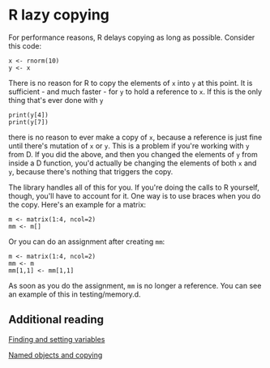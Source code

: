 # R lazy copying

For performance reasons, R delays copying as long as possible. Consider this code:

```
x <- rnorm(10)
y <- x
```

There is no reason for R to copy the elements of `x` into `y` at this point. It is sufficient - and much faster - for `y` to hold a reference to `x`. If this is the only thing that's ever done with `y`

```
print(y[4])
print(y[7])
```

there is no reason to ever make a copy of `x`, because a reference is just fine until there's mutation of `x` or `y`. This is a problem if you're working with `y` from D. If you did the above, and then you changed the elements of `y` from inside a D function, you'd actually be changing the elements of both `x` and `y`, because there's nothing that triggers the copy.

The library handles all of this for you. If you're doing the calls to R yourself, though, you'll have to account for it. One way is to use braces when you do the copy. Here's an example for a matrix:

```
m <- matrix(1:4, ncol=2)
mm <- m[]
```

Or you can do an assignment after creating `mm`:

```
m <- matrix(1:4, ncol=2)
mm <- m
mm[1,1] <- mm[1,1]
```

As soon as you do the assignment, `mm` is no longer a reference. You can see an example of this in testing/memory.d.

## Additional reading

[Finding and setting variables](https://rstudio.github.io/r-manuals/r-exts/System-and-foreign-language-interfaces.html#finding-and-setting-variables)

[Named objects and copying](https://rstudio.github.io/r-manuals/r-exts/System-and-foreign-language-interfaces.html#named-objects-and-copying)
